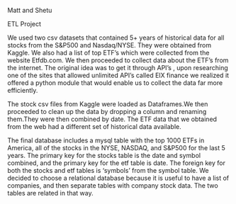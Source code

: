 Matt and Shetu

ETL Project

We used two csv datasets that contained 5+ years of historical data for all stocks from the S&P500 and Nasdaq/NYSE. They were obtained from Kaggle. We also had a list of top ETF’s which were collected from the website Etfdb.com. We then proceeded to collect data  about the ETF’s from  the internet. The original idea was to get it through API’s , upon researching one of the sites that allowed unlimited API’s called EIX finance we realized it offered a python module that would enable us to collect the data far more efficiently.  

The  stock csv files from Kaggle were loaded as Dataframes.We then proceeded to  clean up the data by dropping a column and renaming them.They were then combined by date. 
The ETF data that we obtained from the web had a different set of historical data available.

The final database includes a mysql table with the top 1000 ETFs in America, all of the stocks in the NYSE, NASDAQ, and S&P500 for the last 5 years.  The primary key for the stocks table is the date and symbol combined, and the primary key for  the  etf table is date. The foreign key for both the stocks and etf tables is ‘symbols’ from the symbol table.  We decided to choose a relational database because it is useful to have a list of companies, and then separate tables with company stock data.  The two tables are related in that way.
